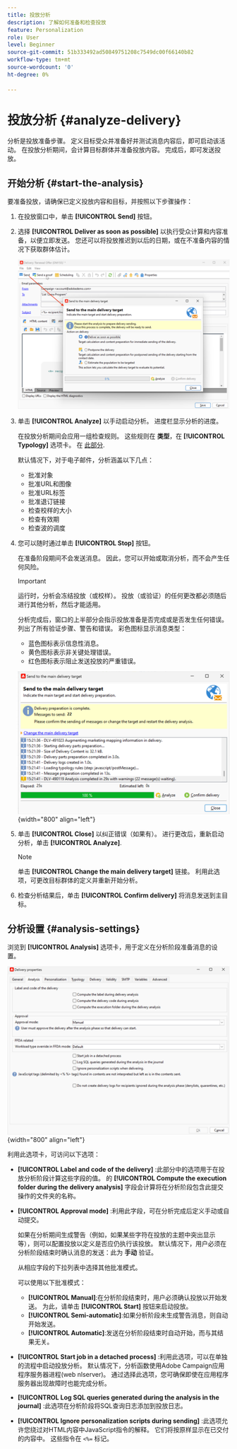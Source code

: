 ```yaml
---
title: 投放分析
description: 了解如何准备和检查投放
feature: Personalization
role: User
level: Beginner
source-git-commit: 51b333492ad50849751208c7549dc00f66140b82
workflow-type: tm+mt
source-wordcount: '0'
ht-degree: 0%

---
```


# 投放分析 {#analyze-delivery}

分析是投放准备步骤。 定义目标受众并准备好并测试消息内容后，即可启动该活动。 在投放分析期间，会计算目标群体并准备投放内容。 完成后，即可发送投放。

## 开始分析 {#start-the-analysis}

要准备投放，请确保已定义投放内容和目标，并按照以下步骤操作：

1. 在投放窗口中，单击 **[!UICONTROL Send]** 按钮。
1. 选择 **[!UICONTROL Deliver as soon as possible]** 以执行受众计算和内容准备，以便立即发送。 您还可以将投放推迟到以后的日期，或在不准备内容的情况下获取群体估计。

   ![](assets/delivery-analysis-start.png)

1. 单击 **[!UICONTROL Analyze]** 以手动启动分析。 进度栏显示分析的进度。

   在投放分析期间会应用一组检查规则。 这些规则在 **类型**，在 **[!UICONTROL Typology]** 选项卡。 在 [此部分](../../automation/campaign-opt/campaign-typologies.md).

   默认情况下，对于电子邮件，分析涵盖以下几点：

   * 批准对象
   * 批准URL和图像
   * 批准URL标签
   * 批准退订链接
   * 检查校样的大小
   * 检查有效期
   * 检查波的调度


1. 您可以随时通过单击 **[!UICONTROL Stop]** 按钮。

   在准备阶段期间不会发送消息。 因此，您可以开始或取消分析，而不会产生任何风险。

   >[!IMPORTANT]
   >
   >运行时，分析会冻结投放（或校样）。 投放（或验证）的任何更改都必须随后进行其他分析，然后才能适用。

   分析完成后，窗口的上半部分会指示投放准备是否完成或是否发生任何错误。 列出了所有验证步骤、警告和错误。 彩色图标显示消息类型：

   * 蓝色图标表示信息性消息。
   * 黄色图标表示非关键处理错误。
   * 红色图标表示阻止发送投放的严重错误。

   ![](assets/delivery-analysis-results.png){width="800" align="left"}

1. 单击 **[!UICONTROL Close]** 以纠正错误（如果有）。 进行更改后，重新启动分析，单击 **[!UICONTROL Analyze]**.

   >[!NOTE]
   >
   >单击 **[!UICONTROL Change the main delivery target]** 链接。 利用此选项，可更改目标群体的定义并重新开始分析。

1. 检查分析结果后，单击 **[!UICONTROL Confirm delivery]** 将消息发送到主目标。


## 分析设置 {#analysis-settings}

浏览到 **[!UICONTROL Analysis]** 选项卡，用于定义在分析阶段准备消息的设置。

![](assets/delivery-properties-analysis-tab.png){width="800" align="left"}

利用此选项卡，可访问以下选项：

* **[!UICONTROL Label and code of the delivery]** :此部分中的选项用于在投放分析阶段计算这些字段的值。 的 **[!UICONTROL Compute the execution folder during the delivery analysis]** 字段会计算将在分析阶段包含此提交操作的文件夹的名称。

* **[!UICONTROL Approval mode]** :利用此字段，可在分析完成后定义手动或自动提交。

   如果在分析期间生成警告（例如，如果某些字符在投放的主题中突出显示等），则可以配置投放以定义是否应仍执行该投放。 默认情况下，用户必须在分析阶段结束时确认消息的发送：此为 **手动** 验证。

   从相应字段的下拉列表中选择其他批准模式。

   可以使用以下批准模式：

   * **[!UICONTROL Manual]**:在分析阶段结束时，用户必须确认投放以开始发送。 为此，请单击 **[!UICONTROL Start]** 按钮来启动投放。
   * **[!UICONTROL Semi-automatic]**:如果分析阶段未生成警告消息，则自动开始发送。
   * **[!UICONTROL Automatic]**:发送在分析阶段结束时自动开始，而与其结果无关。

* **[!UICONTROL Start job in a detached process]** :利用此选项，可以在单独的流程中启动投放分析。 默认情况下，分析函数使用Adobe Campaign应用程序服务器进程(web nlserver)。 通过选择此选项，您可确保即使在应用程序服务器出现故障时也能完成分析。
* **[!UICONTROL Log SQL queries generated during the analysis in the journal]** :此选项在分析阶段将SQL查询日志添加到投放日志。
* **[!UICONTROL Ignore personalization scripts during sending]** :此选项允许您绕过对HTML内容中JavaScript指令的解释。 它们将按原样显示在已交付的内容中。 这些指令在 `<%=` 标记。


